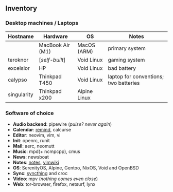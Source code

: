 ## Inventory

### Desktop machines / Laptops

| Hostname    | Hardware             | OS     | Notes                              |
|-------------|----------------------|--------------|-----------------------------------------------|
|             | MacBook Air (M1)     | MacOS (ARM)  | primary system                                |
| teroknor    | [*self-built*] | Void Linux   | gaming system |
| excelsior   | HP                   | Void Linux   | bad battery                                   |
| calypso     | Thinkpad T450        | Void Linux   | laptop for conventions; two batteries         |
| singularity | Thinkpad x200        | Alpine Linux |                                               |

### Software of choice

* **Audio backend**: pipewire (*pulse? never again*)
* **Calendar**: [remind](https://dianne.skoll.ca/projects/remind/), calcurse
* **Editor**: neovim, vim, vi
* **Init**: openrc, runit
* **Mail**: aerc, neomutt
* **Music**: mpd(+ ncmpcpp), cmus
* **News**: newsboat
* **Notes**: [notes](https://github.com/nereusx/notes), [vimwiki](https://github.com/vimwiki/vimwiki)
* **OS**: SerenityOS, Alpine, Gentoo, NixOS, Void and OpenBSD
* **Sync**: [syncthing](https://syncthing.net) and croc
* **Video**: mpv (*nothing comes even close*)
* **Web**: tor-browser, firefox, netsurf, lynx
